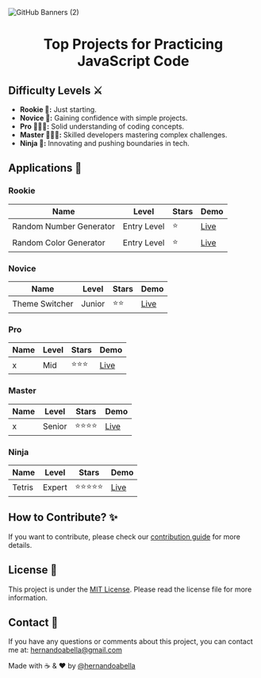 ![GitHub Banners (2)](https://github.com/user-attachments/assets/42346715-1c14-49d6-ae3e-413aece76dad)
# <div align="center">Top Projects for Practicing JavaScript Code</div>

## Difficulty Levels ⚔️
- **Rookie 👶:** Just starting.
- **Novice 🧒:** Gaining confidence with simple projects.
- **Pro 👨🏼‍🎓:** Solid understanding of coding concepts.
- **Master 👩🏻‍💼:** Skilled developers mastering complex challenges.
- **Ninja 🥷:** Innovating and pushing boundaries in tech.

## Applications 📱

### Rookie
| Name                             | Level       | Stars      | Demo                                                      |
| -------------------------------- | ----------- | ---------- | --------------------------------------------------------- |
| Random Number Generator          | Entry Level | ⭐         | [Live](...)      |
| Random Color Generator           | Entry Level | ⭐         | [Live](...)    |


### Novice
| Name                             | Level       | Stars      | Demo                                                      |
| -------------------------------- | ----------- | ---------- | --------------------------------------------------------- |
| Theme Switcher                   | Junior      | ⭐⭐       | [Live](...)   |


### Pro
| Name                             | Level       | Stars      | Demo                                                      |
| -------------------------------- | ----------- | ---------- | --------------------------------------------------------- |
| x               | Mid         | ⭐⭐⭐     | [Live](...)       |

### Master
| Name                             | Level       | Stars      | Demo                                                      |
| -------------------------------- | ----------- | ---------- | --------------------------------------------------------- |
| x                  | Senior      | ⭐⭐⭐⭐   | [Live](...)       |


### Ninja
| Name                             | Level       | Stars      | Demo                                                      |
| -------------------------------- | ----------- | ---------- | --------------------------------------------------------- |
| Tetris                           | Expert      | ⭐⭐⭐⭐⭐ | [Live](...)        |


## How to Contribute? ✨
If you want to contribute, please check our [contribution guide](./CONTRIBUTING.md) for more details.

## License 📜
This project is under the [MIT License](./LICENSE.md). Please read the license file for more information.

## Contact 📩
If you have any questions or comments about this project, you can contact me at: hernandoabella@gmail.com

Made with ☕ & ❤️ by [@hernandoabella](https://github.com/hernandoabella)
